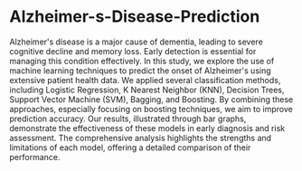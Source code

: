 # Alzheimer-s-Disease-Prediction
Alzheimer's disease is a major cause of dementia, leading to severe cognitive decline and memory loss. Early detection is essential for managing this condition effectively. In this study, we explore the use of machine learning techniques to predict the onset of Alzheimer's using extensive patient health data. We applied several classification methods, including Logistic Regression, K Nearest Neighbor (KNN), Decision Trees, Support Vector Machine (SVM), Bagging, and Boosting. By combining these approaches, especially focusing on boosting techniques, we aim to improve prediction accuracy. Our results, illustrated through bar graphs, demonstrate the effectiveness of these models in early diagnosis and risk assessment. The comprehensive analysis highlights the strengths and limitations of each model, offering a detailed comparison of their performance. 
